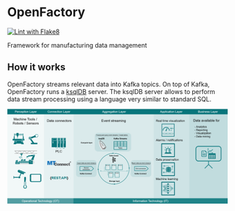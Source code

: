 # OpenFactory
[![Lint with Flake8](https://github.com/Demo-Smart-Factory-Concordia-University/OpenFactory/actions/workflows/lint.yml/badge.svg)](https://github.com/Demo-Smart-Factory-Concordia-University/OpenFactory/actions/workflows/lint.yml)

Framework for manufacturing data management

## How it works
OpenFactory streams relevant data into Kafka topics. On top of Kafka, OpenFactory runs a [ksqlDB](https://ksqldb.io/) server. The ksqlDB server allows to perform data stream processing using a language very similar to standard SQL.

![Data Flow OpenFactory](docs/img/DataFlow.png)
